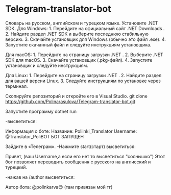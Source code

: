 # Telegram-translator-bot
Словарь на русском, английском и турецком языке.
Установите .NET SDK.
Для Windows: 1. Перейдите на официальный сайт .NET Downloads . 2. Найдите раздел .NET SDK и выберите последнюю стабильную версию. 3. Скачайте установщик для Windows (обычно это файл .exe). 4. Запустите скачанный файл и следуйте инструкциям установщика.

Для macOS: 1. Перейдите на страницу загрузки .NET . 2. Выберите .NET SDK для macOS. 3. Скачайте установщик (.pkg-файл). 4. Запустите установщик и следуйте инструкциям.

Для Linux: 1. Перейдите на страницу загрузки .NET . 2. Найдите раздел для вашей версии Linux. 3. Следуйте инструкциям по установке через терминал.

Скопируйте репозиторий и откройте его в Visual Studio. git clone https://github.com/Polinarasulova/Telegram-translator-bot.git

Запустите программу dotnet run

-высветиться:

Информация о боте:
Название: Poliinki_Translator
Username: @Translator_PoliBOT
БОТ ЗАПУЩЕН

Зайдите в «Телеграм». 
-Нажмите start(старт)
высветиться:

Привет, (ваш Username,а если его нет то высветиться "солнышко") 
Этот бот позволяет переводить сообщения с русского на англисский и турецкий.

-нажав на /author
высветиться:

Автор бота: @polinkarva😊
(там привязан мой тг)